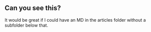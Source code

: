 ## Can you see this?

It would be great if I could have an MD in the articles folder without a subfolder below that.